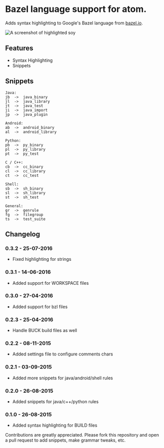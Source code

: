 # Bazel language support for atom.

Adds syntax highlighting to Google's Bazel language from [bazel.io](https://bazel.io).

![A screenshot of highlighted soy](https://raw.githubusercontent.com/ptsurko/language-bazel/master/build-screenshot.png)

## Features
- Syntax Highlighting
- Snippets

## Snippets
```
Java:
jb  ->  java_binary
jl  ->  java_library
jt  ->  java_test
ji  ->  java_import
jp  ->  java_plugin

Android:
ab  ->  android_binary
al  ->  android_library

Python:
pb  ->  py_binary
pl  ->  py_library
pt  ->  py_test

C / C++:
cb  ->  cc_binary
cl  ->  cc_library
ct  ->  cc_test

Shell:
sb  ->  sh_binary
sl  ->  sh_library
st  ->  sh_test

General:
gr  ->  genrule
fg  ->  filegroup
ts  ->  test_suite
```

## Changelog

### 0.3.2 - 25-07-2016
* Fixed highlighting for strings

### 0.3.1 - 14-06-2016
* Added support for WORKSPACE files

### 0.3.0 - 27-04-2016
* Added support for bzl files

### 0.2.3 - 25-04-2016
* Handle BUCK build files as well

### 0.2.2 - 08-11-2015
* Added settings file to configure comments chars

### 0.2.1 - 03-09-2015
* Added more snippets for java/android/shell rules

### 0.2.0 - 26-08-2015
* Added snippets for java/c++/python rules

### 0.1.0 - 26-08-2015
* Added syntax highlighting for BUILD files

Contributions are greatly appreciated. Please fork this repository and open a
pull request to add snippets, make grammar tweaks, etc.
